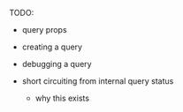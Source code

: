 TODO:
- query props
- creating a query
- debugging a query

- short circuiting from internal query status
  - why this exists
